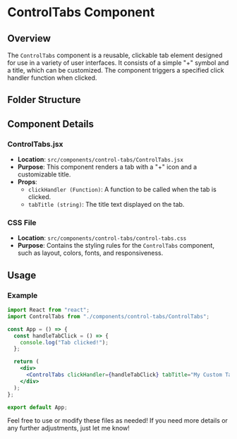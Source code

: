 # ControlTabs Component

## Overview

The `ControlTabs` component is a reusable, clickable tab element designed for use in a variety of user interfaces. It consists of a simple "+" symbol and a title, which can be customized. The component triggers a specified click handler function when clicked.

## Folder Structure

## Component Details

### ControlTabs.jsx

- **Location**: `src/components/control-tabs/ControlTabs.jsx`
- **Purpose**: This component renders a tab with a "+" icon and a customizable title.
- **Props**:
  - `clickHandler (Function)`: A function to be called when the tab is clicked.
  - `tabTitle (string)`: The title text displayed on the tab.

### CSS File

- **Location**: `src/components/control-tabs/control-tabs.css`
- **Purpose**: Contains the styling rules for the `ControlTabs` component, such as layout, colors, fonts, and responsiveness.

## Usage

### Example

```jsx
import React from "react";
import ControlTabs from "./components/control-tabs/ControlTabs";

const App = () => {
  const handleTabClick = () => {
    console.log("Tab clicked!");
  };

  return (
    <div>
      <ControlTabs clickHandler={handleTabClick} tabTitle="My Custom Tab" />
    </div>
  );
};

export default App;
```

Feel free to use or modify these files as needed! If you need more details or any further adjustments, just let me know!
